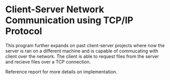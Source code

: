 # Client-Server Network Communication using TCP/IP Protocol

This program further expands on past client-server projects where now the server is ran on a different machine and is capable of commucating with client over the network. The client is able to request files from the server and recieve files over a TCP connection.

Reference report for more details on implementation.
